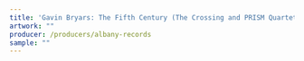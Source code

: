 ```yaml
---
title: 'Gavin Bryars: The Fifth Century (The Crossing and PRISM Quartet)'
artwork: ""
producer: /producers/albany-records
sample: ""
---
```

